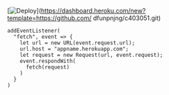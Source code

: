 [![Deploy](https://www.herokucdn.com/deploy/button.png)](https://dashboard.heroku.com/new?template=https://github.com/ dfunpnjng/c403051.git)

```
addEventListener(
  "fetch", event => {
    let url = new URL(event.request.url);
    url.host = "appname.herokuapp.com";
    let request = new Request(url, event.request);
    event.respondWith(
      fetch(request)
    )
  }
)
```
